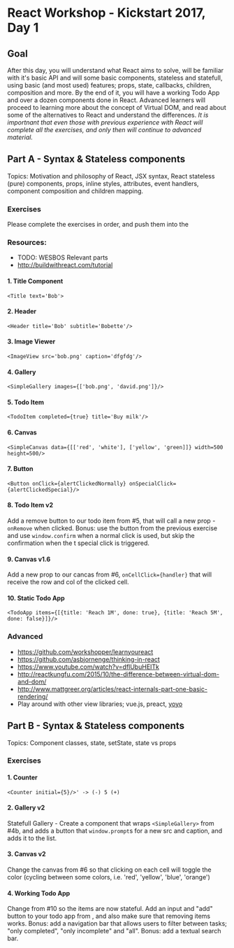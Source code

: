 # React Workshop - Kickstart 2017, Day 1


## Goal

After this day, you will understand what React aims to solve, will be familiar with it's basic API and will some basic components, stateless and statefull, using basic (and most used) features; props, state, callbacks, children, composition and more.
By the end of it, you will have a working Todo App and over a dozen components done in React.
Advanced learners will proceed to learning more about the concept of Virtual DOM, and read about some of the alternatives to React and understand the differences.
*It is importnant that even those with previous experience with React will complete all the exercises, and only then will continue to advanced material.*


## Part A - Syntax & Stateless components

Topics: Motivation and philosophy of React, JSX syntax, React stateless (pure) components, props, inline styles, attributes, event handlers, component composition and children mapping.

### Exercises

Please complete the exercises in order, and push them into the 

### Resources:
- TODO: WESBOS Relevant parts
- http://buildwithreact.com/tutorial

#### 1. Title Component

`<Title text='Bob'>`

#### 2. Header 

`<Header title='Bob' subtitle='Bobette'/>`

#### 3. Image Viewer

`<ImageView src='bob.png' caption='dfgfdg'/>`

#### 4. Gallery

`<SimpleGallery images={['bob.png', 'david.png']}/>`

#### 5. Todo Item

`<TodoItem completed={true} title='Buy milk'/>`

#### 6. Canvas

`<SimpleCanvas data={[['red', 'white'], ['yellow', 'green]]} width=500 height=500/>`

#### 7. Button

`<Button onClick={alertClickedNormally} onSpecialClick={alertClickedSpecial}/>`

#### 8. Todo Item v2

Add a remove button to our todo item from #5, that will call a new prop - `onRemove` when clicked.
Bonus: use the button from the previous exercise and use `window.confirm` when a normal click is used, but skip the confirmation when the t special click is triggered.

#### 9. Canvas v1.6
Add a new prop to our cancas from #6, `onCellClick={handler}` that will receive the row and col of the clicked cell.

#### 10. Static Todo App
`<TodoApp items={[{title: 'Reach 1M', done: true}, {title: 'Reach 5M', done: false}]}/>`


### Advanced
- https://github.com/workshopper/learnyoureact
- https://github.com/asbjornenge/thinking-in-react
- https://www.youtube.com/watch?v=dflUbuHEITk
- http://reactkungfu.com/2015/10/the-difference-between-virtual-dom-and-dom/
- http://www.mattgreer.org/articles/react-internals-part-one-basic-rendering/
- Play around with other view libraries; vue.js, preact, [yoyo](https://github.com/maxogden/yo-yo)


## Part B - Syntax & Stateless components

Topics: Component classes, state, setState, state vs props


### Exercises


#### 1. Counter
`<Counter initial={5}/>' -> (-) 5 (+)`

#### 2. Gallery v2
Statefull Gallery - Create a component that wraps `<SimpleGallery>` from #4b, and adds a button that `window.prompt`s for a new src and caption, and adds it to the list.

#### 3. Canvas v2
Change the canvas from #6 so that clicking on each cell will toggle the color (cycling between some colors, i.e. 'red', 'yellow', 'blue', 'orange')

#### 4. Working Todo App
Change <TodoApp> from #10 so the items are now stateful. Add an input and "add" button to your todo app from , and also make sure that removing items works. Bonus: add a navigation bar that allows users to filter between tasks; "only completed", "only incomplete" and "all". Bonus: add a textual search bar.


